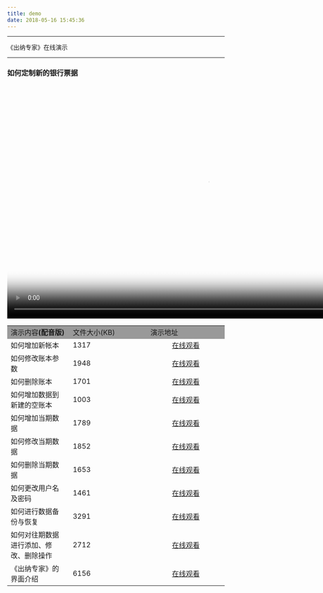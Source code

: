 ```yaml
---
title: demo
date: 2018-05-16 15:45:36
---
```


---

《出纳专家》在线演示

---


### 如何定制新的银行票据

<div><video width="930" height="540" preload="auto" controls="controls" poster="./how_to_set_new_bank_template.png" >
  <source src="./2.mp4" type="video/mp4">
No flash player has been set up. <a href="/admin/config/media/video/players">请为Flash视频选择播放器</a></video>
</div>


<table >
<tr bgcolor="#999999">
<td width="20%">演示内容<strong>(配音版)</strong></td>
<td width="25%">文件大小(KB)</td>
<td width="25%">演示地址</td>
</tr>
<tr>
<td>如何增加新帐本</td>
<td>1317</td>
<td align="center"><a href="http://down.ichuna.com/flash_2010/2.htm" target="_blank">在线观看</a></td>
</tr>
<tr>
<td>如何修改账本参数</td>
<td>1948</td>
<td align="center"><a href="http://down.ichuna.com/flash_2010/3.htm" target="_blank">在线观看</a></td>
</tr>
<tr>
<td>如何删除账本</td>
<td>1701</td>
<td align="center"><a href="http://down.ichuna.com/flash_2010/4.htm" target="_blank">在线观看</a></td>
</tr>
<tr>
<td>如何增加数据到新建的空账本</td>
<td>1003</td>
<td align="center"><a href="http://down.ichuna.com/flash_2010/5.htm" target="_blank">在线观看</a></td>
</tr>
<tr>
<td>如何增加当期数据</td>
<td>1789</td>
<td align="center"><a href="http://down.ichuna.com/flash_2010/6.htm" target="_blank">在线观看</a></td>
</tr>
<tr>
<td>如何修改当期数据</td>
<td>1852</td>
<td align="center"><a href="http://down.ichuna.com/flash_2010/7.htm" target="_blank">在线观看</a></td>
</tr>
<tr>
<td>如何删除当期数据</td>
<td>1653</td>
<td align="center"><a href="http://down.ichuna.com/flash_2010/8.htm" target="_blank">在线观看</a></td>
</tr>
<tr>
<td>如何更改用户名及密码</td>
<td>1461</td>
<td align="center"><a href="http://down.ichuna.com/flash_2010/9.htm" target="_blank">在线观看</a></td>
</tr>
<tr>
<td>如何进行数据备份与恢复</td>
<td>3291</td>
<td align="center"><a href="http://down.ichuna.com/flash_2010/10.htm" target="_blank">在线观看</a></td>
</tr>
<tr>
<td>如何对往期数据进行添加、修改、删除操作</td>
<td>2712</td>
<td align="center"><a href="http://down.ichuna.com/flash_2010/11.htm" target="_blank">在线观看</a></td>
</tr>
<tr>
<td>《出纳专家》的界面介绍</td>
<td>6156</td>
<td align="center"><a href="http://down.ichuna.com/flash_2010/12.htm" target="_blank">在线观看</a></td>
</tr>
</table>
